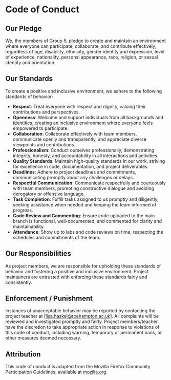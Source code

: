 # Code of Conduct

## Our Pledge
We, the members of Group 5, pledge to create and maintain an environment where everyone can participate, collaborate, and contribute effectively, regardless of age, disability, ethnicity, gender identity and expression, level of experience, nationality, personal appearance, race, religion, or sexual identity and orientation.

## Our Standards
To create a positive and inclusive environment, we adhere to the following standards of behavior:

- **Respect**: Treat everyone with respect and dignity, valuing their contributions and perspectives.
- **Openness**: Welcome and support individuals from all backgrounds and identities, creating an inclusive environment where everyone feels empowered to participate.
- **Collaboration**: Collaborate effectively with team members, communicate openly and transparently, and appreciate diverse viewpoints and contributions.
- **Professionalism**: Conduct ourselves professionally, demonstrating integrity, honesty, and accountability in all interactions and activities.
- **Quality Standards**: Maintain high-quality standards in our work, striving for excellence in code, documentation, and project deliverables.
- **Deadlines**: Adhere to project deadlines and commitments, communicating promptly about any challenges or delays.
- **Respectful Communication**: Communicate respectfully and courteously with team members, promoting constructive dialogue and avoiding derogatory or offensive language.
- **Task Completion**: Fulfill tasks assigned to us promptly and diligently, seeking assistance when needed and keeping the team informed of progress.
- **Code Review and Commenting**: Ensure code uploaded to the main branch is functional, well-documented, and commented for clarity and maintainability.
- **Attendance**: Show up to labs and code reviews on time, respecting the schedules and commitments of the team.

## Our Responsibilities
As project members, we are responsible for upholding these standards of behavior and fostering a positive and inclusive environment. Project maintainers are entrusted with enforcing these standards fairly and consistently.

## Enforcement / Punishment
Instances of unacceptable behavior may be reported by contacting the project teacher at [lisa.haskel@roehampton.ac.uk]. All complaints will be reviewed and investigated promptly and fairly. Project members/teacher have the discretion to take appropriate action in response to violations of this code of conduct, including warning, temporary or permanent bans, or other measures deemed necessary.

## Attribution
This code of conduct is adapted from the Mozilla Firefox Community Participation Guidelines, available at [mozilla.org](https://www.mozilla.org/en-US/about/governance/policies/participation/).
